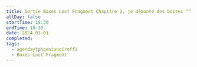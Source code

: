 ```yaml
---
title: Sortie Boxes Lost Fragment Chapitre 2, je démonte des boites ^^
allDay: false
startTime: 18:30
endTime: 18:30
date: 2024-03-01
completed: 
tags:
  - agendaytphoenixnoiroffi
  - Boxes-Lost-Fragment
---
```

